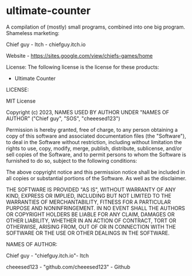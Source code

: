 # ultimate-counter
A compilation of (mostly) small programs, combined into one big program. Shameless marketing:

Chief guy - Itch - chiefguy.itch.io

Website - https://sites.google.com/view/chiefs-games/home

License: The following license is the license for these products:
 - Ultimate Counter

LICENSE:

MIT License

Copyright (c) 2023, NAMES USED BY AUTHOR UNDER "NAMES OF AUTHOR" ("Chief guy", "SOS", "cheeesed123")

Permission is hereby granted, free of charge, to any person obtaining a copy of this software and associated documentation files (the "Software"), to deal in the Software without restriction, including without limitation the rights to use, copy, modify, merge, publish, distribute, sublicense, and/or sell copies of the Software, and to permit persons to whom the Software is furnished to do so, subject to the following conditions:

The above copyright notice and this permission notice shall be included in all copies or substantial portions of the Software. As well as the disclaimer.

THE SOFTWARE IS PROVIDED "AS IS", WITHOUT WARRANTY OF ANY KIND, EXPRESS OR IMPLIED, INCLUDING BUT NOT LIMITED TO THE WARRANTIES OF MERCHANTABILITY, FITNESS FOR A PARTICULAR PURPOSE AND NONINFRINGEMENT. IN NO EVENT SHALL THE AUTHORS OR COPYRIGHT HOLDERS BE LIABLE FOR ANY CLAIM, DAMAGES OR OTHER LIABILITY, WHETHER IN AN ACTION OF CONTRACT, TORT OR OTHERWISE, ARISING FROM, OUT OF OR IN CONNECTION WITH THE SOFTWARE OR THE USE OR OTHER DEALINGS IN THE SOFTWARE.

NAMES OF AUTHOR: 

Chief guy - "chiefguy.itch.io"- Itch

cheeesed123 - "github.com/cheeesed123" - Github
